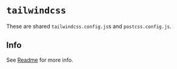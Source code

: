 # `tailwindcss`

These are shared `tailwindcss.config.js`s and `postcss.config.js`.

## Info

See [Readme](../../README.md) for more info.
